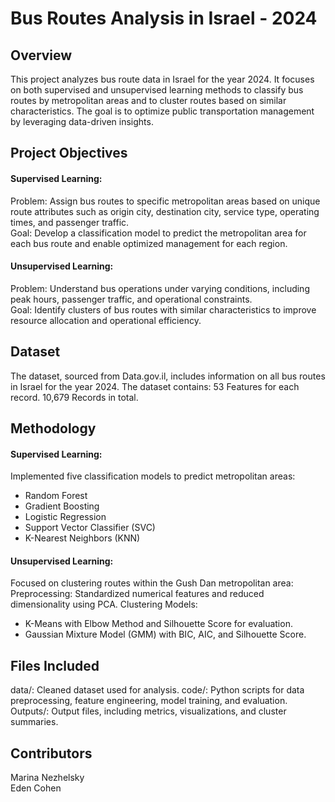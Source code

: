 # Bus Routes Analysis in Israel - 2024

## Overview

This project analyzes bus route data in Israel for the year 2024. It focuses on both supervised and unsupervised learning methods to classify bus routes by metropolitan areas and to cluster routes based on similar characteristics. The goal is to optimize public transportation management by leveraging data-driven insights.

## Project Objectives

#### Supervised Learning:
Problem: Assign bus routes to specific metropolitan areas based on unique route attributes such as origin city, destination city, service type, operating times, and passenger traffic.    
Goal: Develop a classification model to predict the metropolitan area for each bus route and enable optimized management for each region.

#### Unsupervised Learning:
Problem: Understand bus operations under varying conditions, including peak hours, passenger traffic, and operational constraints.    
Goal: Identify clusters of bus routes with similar characteristics to improve resource allocation and operational efficiency.

## Dataset

The dataset, sourced from Data.gov.il, includes information on all bus routes in Israel for the year 2024. The dataset contains:
53 Features for each record.
10,679 Records in total.

## Methodology

#### Supervised Learning:
Implemented five classification models to predict metropolitan areas:
- Random Forest
- Gradient Boosting
- Logistic Regression
- Support Vector Classifier (SVC)
- K-Nearest Neighbors (KNN)

#### Unsupervised Learning:
Focused on clustering routes within the Gush Dan metropolitan area:
Preprocessing: Standardized numerical features and reduced dimensionality using PCA.
Clustering Models:
- K-Means with Elbow Method and Silhouette Score for evaluation.
- Gaussian Mixture Model (GMM) with BIC, AIC, and Silhouette Score.

## Files Included

data/: Cleaned dataset used for analysis.
code/: Python scripts for data preprocessing, feature engineering, model training, and evaluation.
Outputs/: Output files, including metrics, visualizations, and cluster summaries.

## Contributors

Marina Nezhelsky     
Eden Cohen



